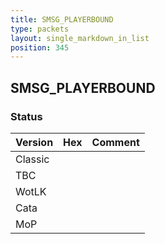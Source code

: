 ```yaml
---
title: SMSG_PLAYERBOUND
type: packets
layout: single_markdown_in_list
position: 345
---
```


## SMSG_PLAYERBOUND

### Status

Version | Hex | Comment
---------- | ---------- | ---------- 
Classic |  |  
TBC |  |  
WotLK |  |  
Cata |  |  
MoP |  |  